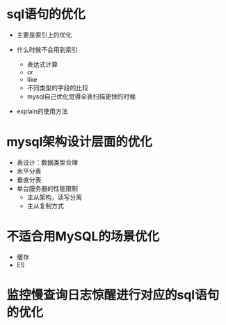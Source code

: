 # sql语句的优化
- 主要是索引上的优化

- 什么时候不会用到索引
    - 表达式计算
    - or
    - like
    - 不同类型的字段的比较
    - mysql自己优化觉得全表扫描更快的时候

- explain的使用方法

# mysql架构设计层面的优化
- 表设计：数据类型合理
- 水平分表
- 垂直分表
- 单台服务器的性能限制
    - 主从架构，读写分离
    - 主从复制方式


# 不适合用MySQL的场景优化
- 缓存
- ES

# 监控慢查询日志惊醒进行对应的sql语句的优化
